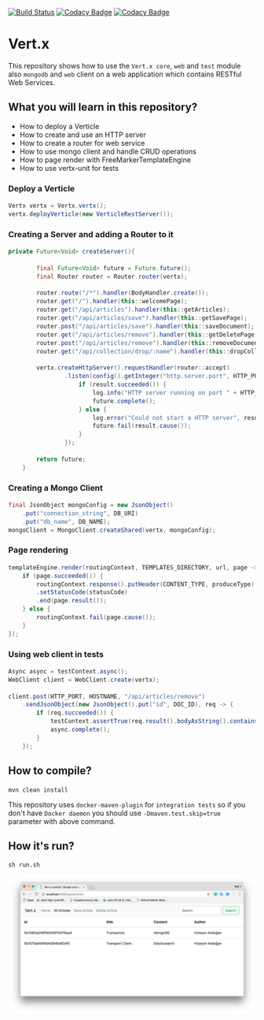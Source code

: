 [![Build Status](https://travis-ci.org/hakdogan/Vert.x.svg?branch=master)](https://travis-ci.org/hakdogan/Vert.x)
[![Codacy Badge](https://api.codacy.com/project/badge/Grade/5e7c0a2c146e4571865071dc609c87de)](https://www.codacy.com/app/hakdogan/Vert.x?utm_source=github.com&amp;utm_medium=referral&amp;utm_content=hakdogan/Vert.x&amp;utm_campaign=Badge_Grade)
[![Codacy Badge](https://api.codacy.com/project/badge/Coverage/5e7c0a2c146e4571865071dc609c87de)](https://www.codacy.com/app/hakdogan/Vert.x?utm_source=github.com&utm_medium=referral&utm_content=hakdogan/Vert.x&utm_campaign=Badge_Coverage)

# Vert.x
This repository shows how to use the `Vert.x core`, `web` and `test` module also `mongodb` and `web` client  on a web application which contains RESTful Web Services.

## What you will learn in this repository?
* How to deploy a Verticle
* How to create and use an HTTP server
* How to create a router for web service 
* How to use mongo client and handle CRUD operations
* How to page render with FreeMarkerTemplateEngine
* How to use vertx-unit for tests

### Deploy a Verticle
```java
Vertx vertx = Vertx.vertx();
vertx.deployVerticle(new VerticleRestServer());
```

### Creating a Server and adding a Router to it
```java
private Future<Void> createServer(){

        final Future<Void> future = Future.future();
        final Router router = Router.router(vertx);

        router.route("/*").handler(BodyHandler.create());
        router.get("/").handler(this::welcomePage);
        router.get("/api/articles").handler(this::getArticles);
        router.get("/api/articles/save").handler(this::getSavePage);
        router.post("/api/articles/save").handler(this::saveDocument);
        router.get("/api/articles/remove").handler(this::getDeletePage);
        router.post("/api/articles/remove").handler(this::removeDocument);
        router.get("/api/collection/drop/:name").handler(this::dropCollection);

        vertx.createHttpServer().requestHandler(router::accept)
                .listen(config().getInteger("http.server.port", HTTP_PORT), result -> {
                    if (result.succeeded()) {
                        log.info("HTTP server running on port " + HTTP_PORT);
                        future.complete();
                    } else {
                        log.error("Could not start a HTTP server", result.cause());
                        future.fail(result.cause());
                    }
                });

        return future;
    }
```

### Creating a Mongo Client
```java
final JsonObject mongoConfig = new JsonObject()
    .put("connection_string", DB_URI)
    .put("db_name", DB_NAME);
mongoClient = MongoClient.createShared(vertx, mongoConfig);
```
### Page rendering 
```java
templateEngine.render(routingContext, TEMPLATES_DIRECTORY, url, page -> {
    if (page.succeeded()) {
        routingContext.response().putHeader(CONTENT_TYPE, produceType)
        .setStatusCode(statusCode)
        .end(page.result());
    } else {
        routingContext.fail(page.cause());
    } 
});
```

### Using web client in tests
```java
Async async = testContext.async();
WebClient client = WebClient.create(vertx);

client.post(HTTP_PORT, HOSTNAME, "/api/articles/remove")
    .sendJsonObject(new JsonObject().put("id", DOC_ID), req -> {
        if (req.succeeded()) {
            testContext.assertTrue(req.result().bodyAsString().contains("document was deleted"));
            async.complete();
        }
    });
```
                
## How to compile?
```
mvn clean install
```
This repository uses `docker-maven-plugin` for `integration tests` so if you don't have `Docker daemon` you should use `-Dmaven.test.skip=true` parameter with above command.

## How it's run?
```
sh run.sh
```

![](images/ss.png)
